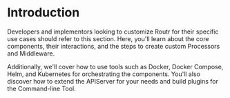 # Introduction

Developers and implementors looking to customize Routr for their specific use cases should refer to this section. Here, you'll learn about the core components, their interactions, and the steps to create custom Processors and Middleware.

Additionally, we'll cover how to use tools such as Docker, Docker Compose, Helm, and Kubernetes for orchestrating the components. You'll also discover how to extend the APIServer for your needs and build plugins for the Command-line Tool.
